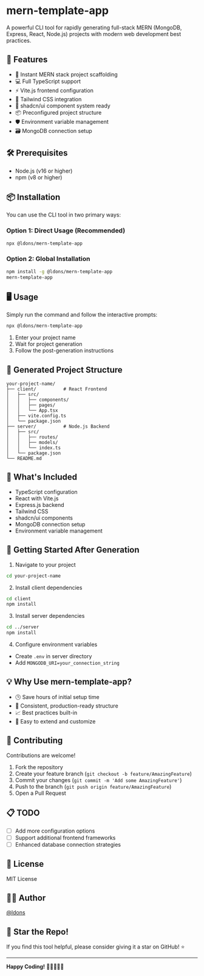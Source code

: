 # mern-template-app

A powerful CLI tool for rapidly generating full-stack MERN (MongoDB, Express, React, Node.js) projects with modern web development best practices.

## 🚀 Features

- 🔧 Instant MERN stack project scaffolding
- 💻 Full TypeScript support
- ⚡ Vite.js frontend configuration
- 🎨 Tailwind CSS integration
- 🧩 shadcn/ui component system ready
- 📦 Preconfigured project structure
- 🛡️ Environment variable management
- 🗃️ MongoDB connection setup

## 🛠 Prerequisites

- Node.js (v16 or higher)
- npm (v8 or higher)

## 📦 Installation

You can use the CLI tool in two primary ways:

### Option 1: Direct Usage (Recommended)

```bash
npx @ldons/mern-template-app
```

### Option 2: Global Installation

```bash
npm install -g @ldons/mern-template-app
mern-template-app
```

## 🖥️ Usage

Simply run the command and follow the interactive prompts:

```bash
npx @ldons/mern-template-app
```

1. Enter your project name
2. Wait for project generation
3. Follow the post-generation instructions

## 📂 Generated Project Structure

```
your-project-name/
├── client/          # React Frontend
│   ├── src/
│   │   ├── components/
│   │   ├── pages/
│   │   └── App.tsx
│   ├── vite.config.ts
│   └── package.json
├── server/          # Node.js Backend
│   ├── src/
│   │   ├── routes/
│   │   ├── models/
│   │   └── index.ts
│   └── package.json
└── README.md
```

## 🔧 What's Included

- TypeScript configuration
- React with Vite.js
- Express.js backend
- Tailwind CSS
- shadcn/ui components
- MongoDB connection setup
- Environment variable management

## 🚀 Getting Started After Generation

1. Navigate to your project
```bash
cd your-project-name
```

2. Install client dependencies
```bash
cd client
npm install
```

3. Install server dependencies
```bash
cd ../server
npm install
```

4. Configure environment variables
- Create `.env` in server directory
- Add `MONGODB_URI=your_connection_string`

## 💡 Why Use mern-template-app?

- 🕒 Save hours of initial setup time
- 🧩 Consistent, production-ready structure
- 📈 Best practices built-in
- 🔄 Easy to extend and customize

## 🤝 Contributing

Contributions are welcome!

1. Fork the repository
2. Create your feature branch (`git checkout -b feature/AmazingFeature`)
3. Commit your changes (`git commit -m 'Add some AmazingFeature'`)
4. Push to the branch (`git push origin feature/AmazingFeature`)
5. Open a Pull Request

## 📋 TODO

- [ ] Add more configuration options
- [ ] Support additional frontend frameworks
- [ ] Enhanced database connection strategies

## 📄 License

MIT License

## 🧑‍💻 Author

[@ldons](https://github.com/ldons)

## 🌟 Star the Repo!

If you find this tool helpful, please consider giving it a star on GitHub! ⭐

---

**Happy Coding!** 🚀👨‍💻👩‍💻
